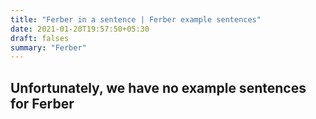 ```yaml
---
title: "Ferber in a sentence | Ferber example sentences"
date: 2021-01-20T19:57:50+05:30
draft: falses
summary: "Ferber"
---
```

## Unfortunately, we have no example sentences for Ferber                 
